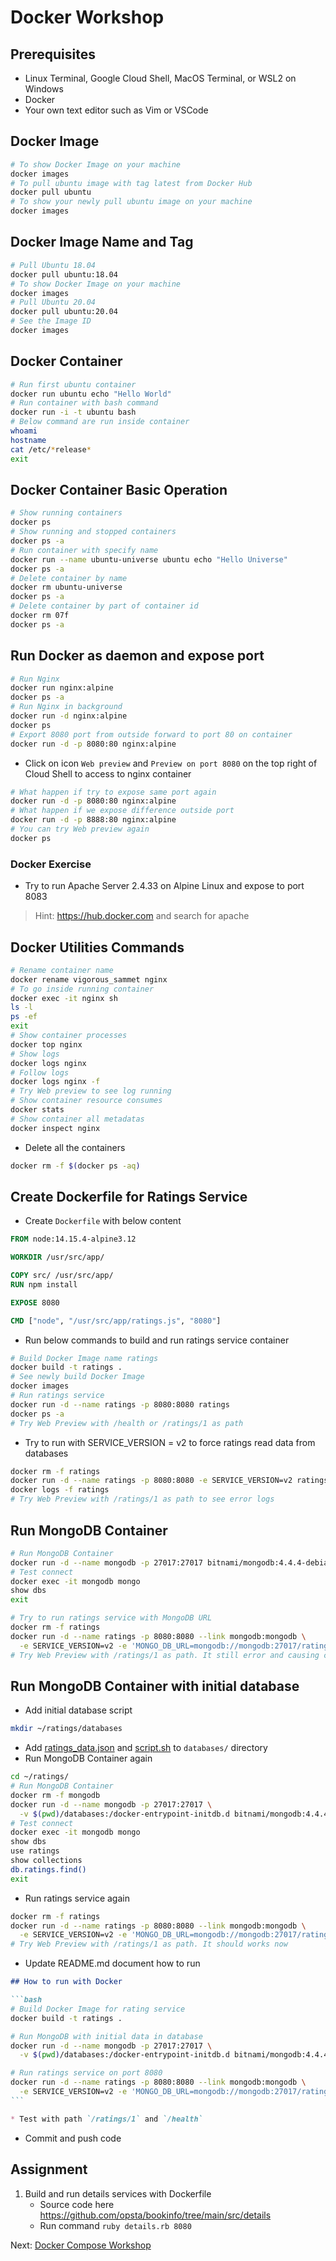 # Docker Workshop

## Prerequisites

* Linux Terminal, Google Cloud Shell, MacOS Terminal, or WSL2 on Windows
* Docker
* Your own text editor such as Vim or VSCode

## Docker Image

```bash
# To show Docker Image on your machine
docker images
# To pull ubuntu image with tag latest from Docker Hub
docker pull ubuntu
# To show your newly pull ubuntu image on your machine
docker images
```

## Docker Image Name and Tag

```bash
# Pull Ubuntu 18.04
docker pull ubuntu:18.04
# To show Docker Image on your machine
docker images
# Pull Ubuntu 20.04
docker pull ubuntu:20.04
# See the Image ID
docker images
```

## Docker Container

```bash
# Run first ubuntu container
docker run ubuntu echo "Hello World"
# Run container with bash command
docker run -i -t ubuntu bash
# Below command are run inside container
whoami
hostname
cat /etc/*release*
exit
```

## Docker Container Basic Operation

```bash
# Show running containers
docker ps
# Show running and stopped containers
docker ps -a
# Run container with specify name
docker run --name ubuntu-universe ubuntu echo "Hello Universe"
docker ps -a
# Delete container by name
docker rm ubuntu-universe
docker ps -a
# Delete container by part of container id
docker rm 07f
docker ps -a
```

## Run Docker as daemon and expose port

```bash
# Run Nginx
docker run nginx:alpine
docker ps -a
# Run Nginx in background
docker run -d nginx:alpine
docker ps
# Export 8080 port from outside forward to port 80 on container
docker run -d -p 8080:80 nginx:alpine
```

* Click on icon `Web preview` and `Preview on port 8080` on the top right of Cloud Shell to access to nginx container

```bash
# What happen if try to expose same port again
docker run -d -p 8080:80 nginx:alpine
# What happen if we expose difference outside port
docker run -d -p 8888:80 nginx:alpine
# You can try Web preview again
docker ps
```

### Docker Exercise

* Try to run Apache Server 2.4.33 on Alpine Linux and expose to port 8083

> Hint: <https://hub.docker.com> and search for apache

## Docker Utilities Commands

```bash
# Rename container name
docker rename vigorous_sammet nginx
# To go inside running container
docker exec -it nginx sh
ls -l
ps -ef
exit
# Show container processes
docker top nginx
# Show logs
docker logs nginx
# Follow logs
docker logs nginx -f
# Try Web preview to see log running
# Show container resource consumes
docker stats
# Show container all metadatas
docker inspect nginx
```

* Delete all the containers

```bash
docker rm -f $(docker ps -aq)
```

## Create Dockerfile for Ratings Service

* Create `Dockerfile` with below content

```Dockerfile
FROM node:14.15.4-alpine3.12

WORKDIR /usr/src/app/

COPY src/ /usr/src/app/
RUN npm install

EXPOSE 8080

CMD ["node", "/usr/src/app/ratings.js", "8080"]
```

* Run below commands to build and run ratings service container

```bash
# Build Docker Image name ratings
docker build -t ratings .
# See newly build Docker Image
docker images
# Run ratings service
docker run -d --name ratings -p 8080:8080 ratings
docker ps -a
# Try Web Preview with /health or /ratings/1 as path
```

* Try to run with SERVICE_VERSION = v2 to force ratings read data from databases

```bash
docker rm -f ratings
docker run -d --name ratings -p 8080:8080 -e SERVICE_VERSION=v2 ratings
docker logs -f ratings
# Try Web Preview with /ratings/1 as path to see error logs
```

## Run MongoDB Container

```bash
# Run MongoDB Container
docker run -d --name mongodb -p 27017:27017 bitnami/mongodb:4.4.4-debian-10-r5
# Test connect
docker exec -it mongodb mongo
show dbs
exit

# Try to run ratings service with MongoDB URL
docker rm -f ratings
docker run -d --name ratings -p 8080:8080 --link mongodb:mongodb \
  -e SERVICE_VERSION=v2 -e 'MONGO_DB_URL=mongodb://mongodb:27017/ratings' ratings
# Try Web Preview with /ratings/1 as path. It still error and causing container exit
```

## Run MongoDB Container with initial database

* Add initial database script

```bash
mkdir ~/ratings/databases
```

* Add [ratings_data.json](https://github.com/opsta/bookinfo/blob/main/src/ratings/databases/ratings_data.json) and [script.sh](https://github.com/opsta/bookinfo/blob/main/src/ratings/databases/script.sh) to `databases/` directory
* Run MongoDB Container again

```bash
cd ~/ratings/
# Run MongoDB Container
docker rm -f mongodb
docker run -d --name mongodb -p 27017:27017 \
  -v $(pwd)/databases:/docker-entrypoint-initdb.d bitnami/mongodb:4.4.4-debian-10-r5
# Test connect
docker exec -it mongodb mongo
show dbs
use ratings
show collections
db.ratings.find()
exit
```

* Run ratings service again

```bash
docker rm -f ratings
docker run -d --name ratings -p 8080:8080 --link mongodb:mongodb \
  -e SERVICE_VERSION=v2 -e 'MONGO_DB_URL=mongodb://mongodb:27017/ratings' ratings
# Try Web Preview with /ratings/1 as path. It should works now
```

* Update README.md document how to run

````markdown
## How to run with Docker

```bash
# Build Docker Image for rating service
docker build -t ratings .

# Run MongoDB with initial data in database
docker run -d --name mongodb -p 27017:27017 \
  -v $(pwd)/databases:/docker-entrypoint-initdb.d bitnami/mongodb:4.4.4-debian-10-r5

# Run ratings service on port 8080
docker run -d --name ratings -p 8080:8080 --link mongodb:mongodb \
  -e SERVICE_VERSION=v2 -e 'MONGO_DB_URL=mongodb://mongodb:27017/ratings' ratings
```

* Test with path `/ratings/1` and `/health`
````

* Commit and push code

## Assignment

1. Build and run details services with Dockerfile
   * Source code here <https://github.com/opsta/bookinfo/tree/main/src/details>
   * Run command `ruby details.rb 8080`

Next: [Docker Compose Workshop](04-docker-compose.md)
